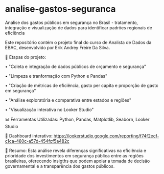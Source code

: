 # analise-gastos-seguranca
Análise dos gastos públicos em segurança no Brasil - tratamento, integração e visualização de dados para identificar padrões regionais de eficiência

Este repositório contém o projeto final do curso de Analista de Dados da EBAC, desenvolvido por Erik Andrey Freire Da Silva.

🔎 Etapas do projeto:

• "Coleta e integração de dados públicos de orçamento e segurança"

• "Limpeza e tranformação com Python e Pandas"

• "Criação de métricas de eficiência, gasto per capita e proporção de gasto em segurança"

• "Análise exploratória e comparativa entre estados e regiões"

• "Visualização interativa no Looker Studio"

📊 Ferramentas Utilizadas:
Python, Pandas, Matplotlib, Seaborn, Looker Studio

🔗 Dashboard interativo: https://lookerstudio.google.com/reporting/f74f2ecf-c1ca-480c-a57d-454fcf5a482c

💬 Resumo:
Esta análise revela diferenças significativas na eficiência e prioridade dos investimentos em segurança pública 
entre as regiões brasileiras, oferecendo insigths que podem apoiar a tomada de decisão governamental e a transparência
dos gastos públicos.
